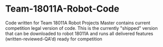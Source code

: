 # Team-18011A-Robot-Code
Code written for Team 18011A Robot Projects
Master contains current competition legal version of code.  This is the currently "shipped" version that can be downloaded to robot 18011A and runs all delivered features (written-reviewed-QA'd) ready for competition
